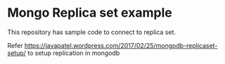 # Mongo Replica set example
This repository has sample code to connect to replica set. 

Refer https://javapatel.wordpress.com/2017/02/25/mongodb-replicaset-setup/ to setup replication in mongodb
